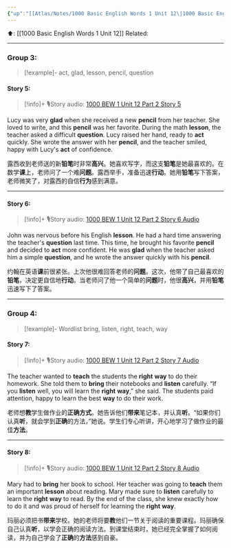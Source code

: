 ```yaml
---
{"up":"[[Atlas/Notes/1000 Basic English Words 1 Unit 12\|1000 Basic English Words 1 Unit 12]]","dg-publish":true,"permalink":"/atlas/notes/1000-bew-1-unit-12-part-2-stories/","dgPassFrontmatter":true}
---
```


⬆️: [[1000 Basic English Words 1 Unit 12]]
Related: 

---

### Group 3: 
> [!example]-
> act, glad, lesson, pencil, question

#### Story 5:  

> [!info]+ 🎙️Story audio: [1000 BEW 1 Unit 12 Part 2 Story 5](https://drive.google.com/file/d/1LQIPuxf6FXcsl4stGq6z1ZpxheAGG3qI/view?usp=drive_link)

Lucy was very **glad** when she received a new **pencil** from her teacher. She loved to write, and this **pencil** was her favorite. During the math **lesson**, the teacher asked a difficult **question**. Lucy raised her hand, ready to **act** quickly. She wrote the answer with her **pencil**, and the teacher smiled, happy with Lucy's **act** of confidence.

露西收到老师送的新**铅笔**时非常**高兴**。她喜欢写字，而这支**铅笔**是她最喜欢的。在数学**课**上，老师问了一个难**问题**。露西举手，准备迅速**行动**。她用**铅笔**写下答案，老师微笑了，对露西的自信**行为**感到满意。

---

#### Story 6:  

> [!info]+ 🎙️Story audio: [1000 BEW 1 Unit 12 Part 2 Story 6 Audio](https://drive.google.com/file/d/1BSLLpjn8Txc4f2NRxnk9C9-B76vDxbL4/view?usp=drive_link)

John was nervous before his English **lesson**. He had a hard time answering the teacher's **question** last time. This time, he brought his favorite **pencil** and decided to **act** more confident. He was **glad** when the teacher asked him a simple **question**, and he wrote the answer quickly with his **pencil**.

约翰在英语**课**前很紧张。上次他很难回答老师的**问题**。这次，他带了自己最喜欢的**铅笔**，决定更自信地**行动**。当老师问了他一个简单的**问题**时，他很**高兴**，并用**铅笔**迅速写下了答案。

---

### Group 4: 
> [!example]- Wordlist
> bring, listen, right, teach, way

#### Story 7:  

> [!info]+ 🎙️Story audio: [1000 BEW 1 Unit 12 Part 2 Story 7 Audio](https://drive.google.com/file/d/1DQbShDDzJeHkbnMH4QPB1AHpRjDV376_/view?usp=drive_link)

The teacher wanted to **teach** the students the **right** **way** to do their homework. She told them to **bring** their notebooks and **listen** carefully. “If you **listen** well, you will learn the **right** **way**,” she said. The students paid attention, happy to learn the best **way** to do their work.

老师想**教**学生做作业的**正确方式**。她告诉他们**带来**笔记本，并认真**听**。“如果你们认真**听**，就会学到**正确**的方法，”她说。学生们专心听讲，开心地学习了做作业的最佳**方法**。

---

#### Story 8:  

> [!info]+ 🎙️Story audio: [1000 BEW 1 Unit 12 Part 2 Story 8 Audio](https://drive.google.com/file/d/1o1TBhaap6sggXcRCR0CtdMCMEYB25-YC/view?usp=drive_link)

Mary had to **bring** her book to school. Her teacher was going to **teach** them an important **lesson** about reading. Mary made sure to **listen** carefully to learn the **right** **way** to read. By the end of the class, she knew exactly how to do it and was proud of herself for learning the **right** **way**.

玛丽必须把书**带来**学校。她的老师将要**教**他们一节关于阅读的重要课程。玛丽确保自己认真**听**，以学会正确的阅读方法。到课堂结束时，她已经完全掌握了如何阅读，并为自己学会了**正确**的**方法**感到自豪。